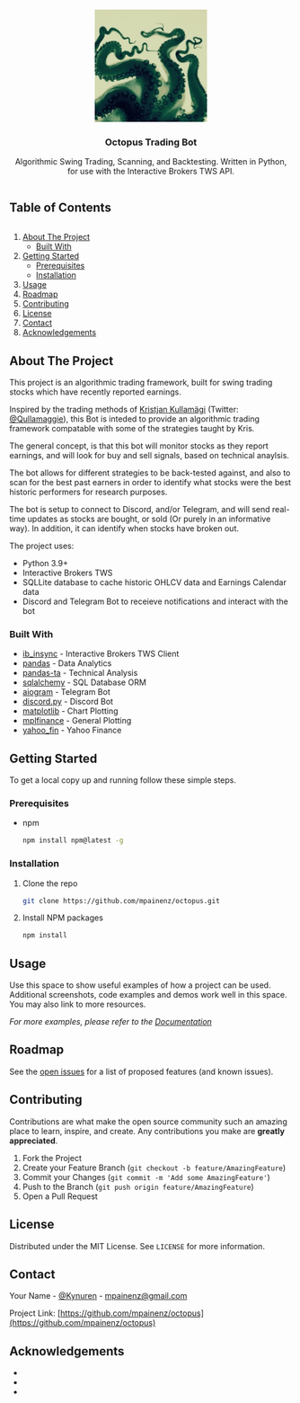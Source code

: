 <br />
<p align="center">
  <a href="https://github.com/mpainenz/octopus">
    <img src="assets/icon.jpg" alt="Logo" width="200" height="200">
  </a>

  <h3 align="center">Octopus Trading Bot</h3>

  <p align="center">
    Algorithmic Swing Trading, Scanning, and Backtesting. 
    Written in Python, for use with the Interactive Brokers TWS API.
</p>


<summary><h2 style="display: inline-block">Table of Contents</h2></summary>
<ol>
<li>
    <a href="#about-the-project">About The Project</a>
    <ul>
    <li><a href="#built-with">Built With</a></li>
    </ul>
</li>
<li>
    <a href="#getting-started">Getting Started</a>
    <ul>
    <li><a href="#prerequisites">Prerequisites</a></li>
    <li><a href="#installation">Installation</a></li>
    </ul>
</li>
<li><a href="#usage">Usage</a></li>
<li><a href="#roadmap">Roadmap</a></li>
<li><a href="#contributing">Contributing</a></li>
<li><a href="#license">License</a></li>
<li><a href="#contact">Contact</a></li>
<li><a href="#acknowledgements">Acknowledgements</a></li>
</ol>



<!-- ABOUT THE PROJECT -->
## About The Project

<!-- [![Product Name Screen Shot][product-screenshot]](https://example.com) -->

This project is an algorithmic trading framework, built for swing trading stocks which have recently reported earnings.

Inspired by the trading methods of <a href="https://qullamaggie.com/">Kristjan Kullamägi</a> (Twitter: [@Qullamaggie](https://twitter.com/Qullamaggie)), this Bot is inteded to provide an algorithmic trading framework compatable with some of the strategies taught by Kris.

The general concept, is that this bot will monitor stocks as they report earnings, and will look for buy and sell signals, based on technical anaylsis.

The bot allows for different strategies to be back-tested against, and also to scan for the best past earners in order to identify what stocks were the best historic performers for research purposes.

The bot is setup to connect to Discord, and/or Telegram, and will send real-time updates as stocks are bought, or sold (Or purely in an informative way). In addition, it can identify when stocks have broken out.

The project uses:
* Python 3.9+
* Interactive Brokers TWS
* SQLLite database to cache historic OHLCV data and Earnings Calendar data
* Discord and Telegram Bot to receieve notifications and interact with the bot



### Built With

* [ib_insync](https://github.com/erdewit/ib_insync) - Interactive Brokers TWS Client
* [pandas](https://pandas.pydata.org/) - Data Analytics
* [pandas-ta](https://github.com/twopirllc/pandas-ta) - Technical Analysis
* [sqlalchemy](https://www.sqlalchemy.org/) - SQL Database ORM
* [aiogram](https://docs.aiogram.dev/en/latest/) - Telegram Bot
* [discord.py](https://discordpy.readthedocs.io/en/stable/) - Discord Bot
* [matplotlib](https://github.com/matplotlib) - Chart Plotting
* [mplfinance](https://github.com/matplotlib/mplfinance) - General Plotting
* [yahoo_fin](https://github.com/atreadw1492/yahoo_fin) - Yahoo Finance


<!-- GETTING STARTED -->
## Getting Started

To get a local copy up and running follow these simple steps.

### Prerequisites

* npm
  ```sh
  npm install npm@latest -g
  ```

### Installation

1. Clone the repo
   ```sh
   git clone https://github.com/mpainenz/octopus.git
   ```
2. Install NPM packages
   ```sh
   npm install
   ```



<!-- USAGE EXAMPLES -->
## Usage

Use this space to show useful examples of how a project can be used. Additional screenshots, code examples and demos work well in this space. You may also link to more resources.

_For more examples, please refer to the [Documentation](https://example.com)_



<!-- ROADMAP -->
## Roadmap

See the [open issues](https://github.com/mpainenz/octopus/issues) for a list of proposed features (and known issues).



<!-- CONTRIBUTING -->
## Contributing

Contributions are what make the open source community such an amazing place to learn, inspire, and create. Any contributions you make are **greatly appreciated**.

1. Fork the Project
2. Create your Feature Branch (`git checkout -b feature/AmazingFeature`)
3. Commit your Changes (`git commit -m 'Add some AmazingFeature'`)
4. Push to the Branch (`git push origin feature/AmazingFeature`)
5. Open a Pull Request



<!-- LICENSE -->
## License

Distributed under the MIT License. See `LICENSE` for more information.



<!-- CONTACT -->
## Contact

Your Name - [@Kynuren](https://twitter.com/Kynuren) - mpainenz@gmail.com

Project Link: [https://github.com/mpainenz/octopus](https://github.com/mpainenz/octopus)



<!-- ACKNOWLEDGEMENTS -->
## Acknowledgements

* []()
* []()
* []()





<!-- MARKDOWN LINKS & IMAGES -->
<!-- https://www.markdownguide.org/basic-syntax/#reference-style-links -->
[contributors-shield]: https://img.shields.io/github/contributors/mpainenz/repo.svg?style=for-the-badge
[contributors-url]: https://github.com/mpainenz/octopus/graphs/contributors
[forks-shield]: https://img.shields.io/github/forks/mpainenz/repo.svg?style=for-the-badge
[forks-url]: https://github.com/mpainenz/octopus/network/members
[stars-shield]: https://img.shields.io/github/stars/mpainenz/repo.svg?style=for-the-badge
[stars-url]: https://github.com/mpainenz/octopus/stargazers
[issues-shield]: https://img.shields.io/github/issues/mpainenz/repo.svg?style=for-the-badge
[issues-url]: https://github.com/mpainenz/octopus/issues
[license-shield]: https://img.shields.io/github/license/mpainenz/repo.svg?style=for-the-badge
[license-url]: https://github.com/mpainenz/octopus/blob/master/LICENSE.txt
[linkedin-shield]: https://img.shields.io/badge/-LinkedIn-black.svg?style=for-the-badge&logo=linkedin&colorB=555
[linkedin-url]: https://linkedin.com/in/mpainenz